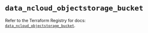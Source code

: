 # `data_ncloud_objectstorage_bucket`

Refer to the Terraform Registry for docs: [`data_ncloud_objectstorage_bucket`](https://registry.terraform.io/providers/navercloudplatform/ncloud/4.0.4/docs/data-sources/objectstorage_bucket).
